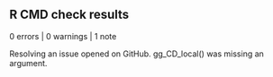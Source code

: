 ## R CMD check results

0 errors | 0 warnings | 1 note

Resolving an issue opened on GitHub. gg_CD_local() was missing an argument. 
